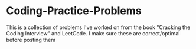 # Coding-Practice-Problems

This is a collection of problems I've worked on from the book "Cracking the Coding Interview" and LeetCode. I make sure these are correct/optimal before posting them
